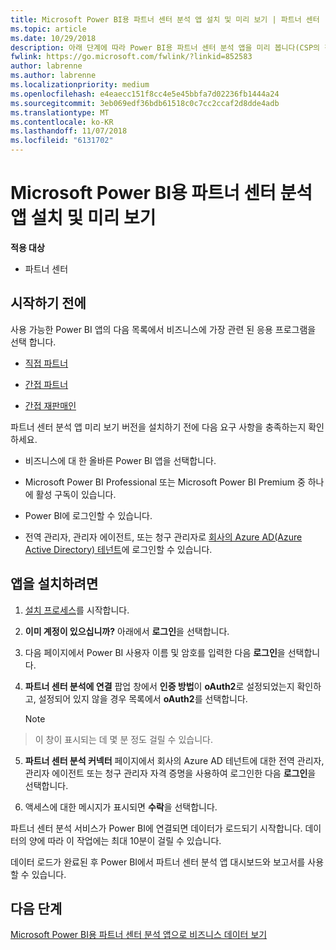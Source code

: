 ```yaml
---
title: Microsoft Power BI용 파트너 센터 분석 앱 설치 및 미리 보기 | 파트너 센터
ms.topic: article
ms.date: 10/29/2018
description: 아래 단계에 따라 Power BI용 파트너 센터 분석 앱을 미리 봅니다(CSP의 직접 파트너용).b
fwlink: https://go.microsoft.com/fwlink/?linkid=852583
author: labrenne
ms.author: labrenne
ms.localizationpriority: medium
ms.openlocfilehash: e4eaecc151f8cc4e5e45bbfa7d02236fb1444a24
ms.sourcegitcommit: 3eb069edf36bdb61518c0c7cc2ccaf2d8dde4adb
ms.translationtype: MT
ms.contentlocale: ko-KR
ms.lasthandoff: 11/07/2018
ms.locfileid: "6131702"
---
```

# <a name="install-and-preview-the-partner-center-analytics-app-for-microsoft-power-bi"></a>Microsoft Power BI용 파트너 센터 분석 앱 설치 및 미리 보기

**적용 대상**

- 파트너 센터

## <a name="before-you-begin"></a>시작하기 전에

사용 가능한 Power BI 앱의 다음 목록에서 비즈니스에 가장 관련 된 응용 프로그램을 선택 합니다.
- [직접 파트너](https://app.powerbi.com/groups/me/getdata/services/direct-providers-partner-analytics)

- [간접 파트너](https://app.powerbi.com/groups/me/getdata/services/indirect-providers-partner-analytics)

- [간접 재판매인](https://app.powerbi.com/groups/me/getdata/services/indirect-seller-partner-analytics)

파트너 센터 분석 앱 미리 보기 버전을 설치하기 전에 다음 요구 사항을 충족하는지 확인하세요.

- 비즈니스에 대 한 올바른 Power BI 앱을 선택합니다.

- Microsoft Power BI Professional 또는 Microsoft Power BI Premium 중 하나에 활성 구독이 있습니다.

- Power BI에 로그인할 수 있습니다.

- 전역 관리자, 관리자 에이전트, 또는 청구 관리자로 [회사의 Azure AD(Azure Active Directory) 테넌트](azure-active-directory-tenants-and-partner-center.md)에 로그인할 수 있습니다.

## <a name="to-install-the-app"></a>앱을 설치하려면

1. [설치 프로세스](https://app.powerbi.com/getdata/services/partneranalytics?cpcode=PartnerCenterAnalytics&getDataForceConnect=true&alwaysPromptForContentProviderCreds=true)를 시작합니다.

2. **이미 계정이 있으십니까?** 아래에서 **로그인**을 선택합니다. 

3.  다음 페이지에서 Power BI 사용자 이름 및 암호를 입력한 다음 **로그인**을 선택합니다. 

4.  **파트너 센터 분석에 연결** 팝업 창에서 **인증 방법**이 **oAuth2**로 설정되었는지 확인하고, 설정되어 있지 않을 경우 목록에서 **oAuth2**를 선택합니다. 

    > [!NOTE]  
>  이 창이 표시되는 데 몇 분 정도 걸릴 수 있습니다.

5.  **파트너 센터 분석 커넥터** 페이지에서 회사의 Azure AD 테넌트에 대한 전역 관리자, 관리자 에이전트 또는 청구 관리자 자격 증명을 사용하여 로그인한 다음 **로그인**을 선택합니다.
 
6.  액세스에 대한 메시지가 표시되면 **수락**을 선택합니다. 

파트너 센터 분석 서비스가 Power BI에 연결되면 데이터가 로드되기 시작합니다. 데이터의 양에 따라 이 작업에는 최대 10분이 걸릴 수 있습니다. 

데이터 로드가 완료된 후 Power BI에서 파트너 센터 분석 앱 대시보드와 보고서를 사용할 수 있습니다.

## <a name="next-steps"></a>다음 단계

[Microsoft Power BI용 파트너 센터 분석 앱으로 비즈니스 데이터 보기](power-bi-app-for-direct-partners-use.md)
